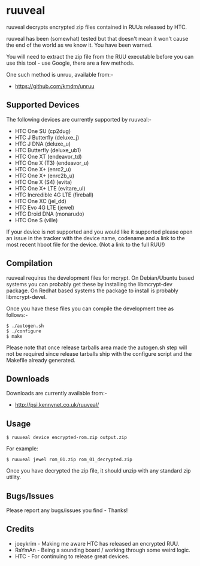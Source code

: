 ruuveal
=======

ruuveal decrypts encrypted zip files contained in RUUs released by HTC.

ruuveal has been (somewhat) tested but that doesn't mean it won't cause the end of the world as we know it. You have been warned. 

You will need to extract the zip file from the RUU executable before you can use this tool - use Google, there are a few methods.

One such method is unruu, available from:-

 * https://github.com/kmdm/unruu

Supported Devices
-----------------

The following devices are currently supported by ruuveal:-

* HTC One SU (cp2dug)
* HTC J Butterfly (deluxe\_j)
* HTC J DNA (deluxe\_u)
* HTC Butterfly (deluxe\_ub1)
* HTC One XT (endeavor\_td)
* HTC One X (T3) (endeavor\_u)
* HTC One X+ (enrc2\_u)
* HTC One X+ (enrc2b\_u)
* HTC One X (S4) (evita)
* HTC One X+ LTE (evitare\_ul)
* HTC Incredible 4G LTE (fireball)
* HTC One XC (jel\_dd)
* HTC Evo 4G LTE (jewel)
* HTC Droid DNA (monarudo)
* HTC One S (ville)


If your device is not supported and you would like it supported please open an issue in the tracker with the device name, codename and a link to the most recent hboot file for the device. (Not a link to the full RUU!)

Compilation
-----------

ruuveal requires the development files for mcrypt. On Debian/Ubuntu based systems you can probably get these by installing the libmcrypt-dev package. On Redhat based systems the package to install is probably libmcrypt-devel. 

Once you have these files you can compile the development tree as follows:-

    $ ./autogen.sh
    $ ./configure
    $ make

Please note that once release tarballs area made the autogen.sh step will not be required since release tarballs ship with the configure script and the Makefile already generated.

Downloads
---------

Downloads are currently available from:-

* http://psi.kennynet.co.uk/ruuveal/

Usage
-----

    $ ruuveal device encrypted-rom.zip output.zip

For example:

    $ ruuveal jewel rom_01.zip rom_01_decrypted.zip

Once you have decrypted the zip file, it should unzip with any standard zip utility.

Bugs/Issues
-----------

Please report any bugs/issues you find - Thanks!

Credits
-------

* joeykrim - Making me aware HTC has released an encrypted RUU.
* RaYmAn   - Being a sounding board / working through some weird logic.
* HTC      - For continuing to release great devices.
